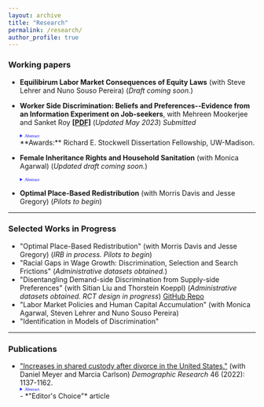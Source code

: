 ```yaml
---
layout: archive
title: "Research"
permalink: /research/
author_profile: true
---
```


### Working papers

- **Equilibirum Labor Market Consequences of Equity Laws** (with Steve Lehrer and Nuno Souso Pereira) (*Draft coming soon.*)

- **Worker Side Discrimination: Beliefs and Preferences--Evidence from an Information Experiment on Job-seekers**, with Mehreen Mookerjee and Sanket Roy
[**[PDF]**](/papers/Alam_JMP_Oct21.pdf) (*Updated May 2023*)  *Submitted*
    <details style="font-size:80%; font-family:Verdana; width =20%;">  <summary style="color:blue; font-family:courier; font-size:80%; font-family:Verdana; width=80%;"> Abstract </summary> Tight labor markets are associated with high costs of worker-turnover. In such settings, firms might put significant weight on whom workers want to work for, while deciding promotions. Should workers prefer not to work for female managers, it could lower the chances of females being promoted. In this paper, we provide novel evidence on the distribution of workers' preferences on manager gender and their beliefs on managers' mentoring ability, which affects their job search and choice. In the absence of information on manager quality, workers are indifferent to manager gender. However, upon receiving information on manager mentorship ability, workers prefer to work for female managers---as exhibited by their willingness to forgo 1.3--2.2\% of average annual wages. Hence, absent additional information on mentorship skill, workers on average believe that female managers' mentoring ability is worse than male managers', with the magnitude of this evaluation corresponding to a wage differential of 1.6\% of average annual wages. These averages mask rich heterogeneity. We find that 60\% of workers prefer to work for female managers, and in the absence of information on mentorship ability, 62\% believe male managers to be better mentors. An ex-post survey directly eliciting worker beliefs corroborates this finding. We find policy-relevant heterogeneity by maternal education level, parental employment status and worker major. Our results imply, the distribution of worker preferences could be used to test for discriminatory practices by the firm. </details>
    **Awards:** Richard E. Stockwell Dissertation Fellowship, UW-Madison.

- **Female Inheritance Rights and Household Sanitation** (with Monica Agarwal) (*Updated draft coming soon.*)
     <details style="font-size:80%; font-family:Verdana; width =20%;">  <summary style="color:blue; font-family:courier; font-size:80%; font-family:Verdana; width=80%;"> Abstract </summary>  Health hazards due to open defecation are most prominent in India. Females benefit from toilets in households more than males. In this paper we estimate the impact of increased inheritance rights of females on the presence of a toilet in the household. Daughters being usually married away to the household of the groom, available household level nationally representative data do not have all original (natal) household characteristics – which determines treatment eligibility. Under generic assumptions, we show that when the treatment is partially observed to the researcher, we can derive a lower bound on the average treatment effect in a difference in differences framework. We estimate that the policy increased the probability of the presence of a toilet in the household a woman is married into, by at least 4.3% points. We uncover conditional treatment effects by the age of the daughter at the time of policy implementation and find it to be the largest for the group of females who were the youngest at the time of policy implementation.  </details>
     
- **Optimal Place-Based Redistribution** (with Morris Davis and Jesse Gregory) (*Pilots to begin*)

---

### Selected Works in Progress
<!-- a comment -->
- "Optimal Place-Based Redistribution" (with Morris Davis and Jesse Gregory) (*IRB in process. Pilots to begin*)
- "Racial Gaps in Wage Growth: Discrimination, Selection and Search Frictions" (*Administrative datasets obtained.*)
- "Disentangling Demand-side Discrimination from Supply-side Preferences" (with Sitian Liu and Thorstein Koeppl)  (*Administrative datasets obtained. RCT design in progress*) [GitHub Repo](https://github.com) <i class="fab fa-github"></i>
- "Labor Market Policies and Human Capital Accumulation" (with Monica Agarwal, Steven Lehrer and Nuno Souso Pereira)
- "Identification in Models of Discrimination" 

---

### Publications 
- ["Increases in shared custody after divorce in the United States."](https://www.demographic-research.org/volumes/vol46/38/default.htm) (with Daniel Meyer and Marcia Carlson) *Demographic Research* 46 (2022): 1137-1162.
    <details style="font-size:80%; font-family:Verdana; width =20%;">  <summary style="color:blue; font-family:courier; font-size:80%; font-family:Verdana; width=80%;"> Abstract</summary>  This paper provides new evidence on the time trend in shared physical custody after divorce in the U.S., using eight waves of data from the Current Population Survey - Child Support Supplement. We find that the likelihood of shared custody more than doubled between divorces that occurred before 1985 and those in 2010-2014, from 12% to 28%. We show that non-Hispanic Whites and those who are more socioeconomically advantaged are more likely to have shared custody. Using more formal methods we show that the increase cannot be explained by changes in the characteristics of those divorcing; instead, we infer that this is the result of changing norms and policies that favor shared custody. Finally, this paper complements previous analyses using court record data from Wisconsin and shows that while the rate of shared custody in Wisconsin is higher than the national rate, a large increase over time has occurred in the nation as well as in Wisconsin. These changing patterns have important implications for children’s living arrangements and for the parental investments that children receive after their parents’ divorce  </details>
    - *"Editor's Choice"* article
